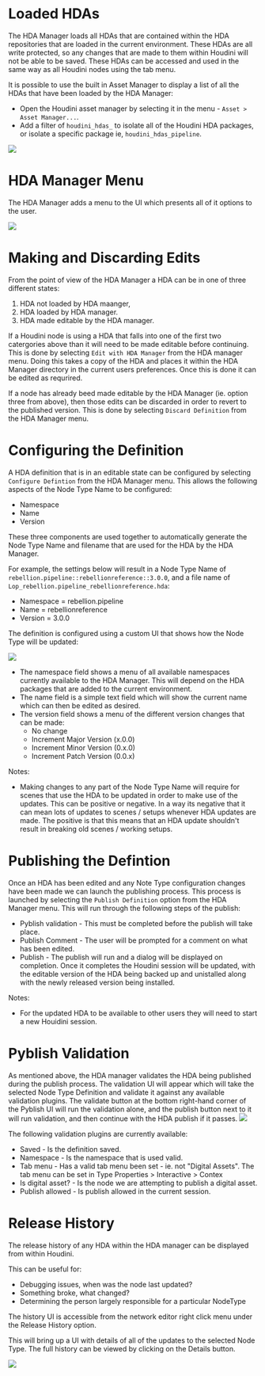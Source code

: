 # Loaded HDAs
The HDA Manager loads all HDAs that are contained within the HDA repositories that are loaded in the current environment. These HDAs are all write protected, so any changes that are made to them within Houdini will not be able to be saved.  These HDAs can be accessed and used in the same way as all Houdini nodes using the tab menu.

It is possible to use the built in Asset Manager to display a list of all the HDAs that have been loaded by the HDA Manager:
- Open the Houdini asset manager by selecting it in the menu - `Asset > Asset Manager...`.
- Add a filter of `houdini_hdas_` to isolate all of the Houdini HDA packages, or isolate a specific package ie, `houdini_hdas_pipeline`.

![](images/assetmanager.png)

# HDA Manager Menu
The HDA Manager adds a menu to the UI which presents all of it options to the user.

![](images/hdamanagermenu.png)

# Making and Discarding Edits
From the point of view of the HDA Manager a HDA can be in one of three different states:
1. HDA not loaded by HDA maanger,
1. HDA loaded by HDA manager.
1. HDA made editable by the HDA manager.

If a Houdini node is using a HDA that falls into one of the first two catergories above than it will need to be made editable before continuing. This is done by selecting `Edit with HDA Manager` from the HDA manager menu. Doing this takes a copy of the HDA and places it within the HDA Manager directory in the current users preferences. Once this is done it can be edited as requrired.

If a node has already beed made editable by the HDA Manager (ie. option three from above), then those edits can be discarded in order to revert to the published version. This is done by selecting `Discard Definition` from the HDA Manager menu.

# Configuring the Definition
A HDA definition that is in an editable state can be configured by selecting `Configure Defintion` from the HDA Manager menu. This allows the following aspects of the Node Type Name to be configured:
- Namespace
- Name
- Version

These three components are used together to automatically generate the Node Type Name and filename that are used for the HDA by the HDA Manager.

For example, the settings below will result in a Node Type Name of `rebellion.pipeline::rebellionreference::3.0.0`, and a file name of `Lop_rebellion.pipeline_rebellionreference.hda`:
- Namespace = rebellion.pipeline
- Name = rebellionreference
- Version = 3.0.0

The definition is configured using a custom UI that shows how the Node Type will be updated:

![](images/configuremenu.png)
- The namespace field shows a menu of all available namespaces currently available to the HDA Manager. This will depend on the HDA packages that are added to the current environment.
- The name field is a simple text field which will show the current name which can then be edited as desired.
- The version field shows a menu of the different version changes that can be made:
  - No change
  - Increment Major Version (x.0.0)
  - Increment Minor Version (0.x.0)
  - Increment Patch Version (0.0.x)

Notes:
- Making changes to any part of the Node Type Name will require for scenes that use the HDA to be updated in order to make use of the updates. This can be positive or negative. In a way its negative that it can mean lots of updates to scenes / setups whenever HDA updates are made. The positive is that this means that an HDA update shouldn't result in breaking old scenes / working setups.

# Publishing the Defintion
Once an HDA has been edited and any Note Type configuration changes have been made we can launch the publishing process. This process is launched by selecting the `Publish Definition` option from the HDA Manager menu. This will run through the following steps of the publish:

- Pyblish validation - This must be completed before the publish will take place.
- Publish Comment - The user will be prompted for a comment on what has been edited.
- Publish - The publish will run and a dialog will be displayed on completion. Once it completes the Houdini session will be updated, with the editable version of the HDA being backed up and unistalled along with the newly released version being installed.

Notes:
- For the updated HDA to be available to other users they will need to start a new Houidini session.

# Pyblish Validation
As mentioned above, the HDA manager validates the HDA being published during the publish process. The validation UI will appear which will take the selected Node Type Definition and validate it against any available validation plugins.  The validate button at the bottom right-hand corner of the Pyblish UI will run the validation alone, and the publish button next to it will run validation, and then continue with the HDA publish if it passes. 
![](images/pyblish.png)

The following validation plugins are currently available:
- Saved - Is the definition saved.
- Namespace - Is the namespace that is used valid.
- Tab menu - Has a valid tab menu been set - ie. not "Digital Assets". The tab menu can be set in Type Properties > Interactive > Contex
- Is digital asset? - Is the node we are attempting to publish a digital asset.
- Publish allowed - Is publish allowed in the current session.

# Release History
The release history of any HDA within the HDA manager can be displayed from within Houdini.

This can be useful for:
- Debugging issues, when was the node last updated?
- Something broke, what changed?
- Determining the person largely responsible for a particular NodeType

The history UI is accessible from the network editor right click menu under the Release History option.

This will bring up a UI with details of all of the updates to the selected Node Type. The full history can be viewed by clicking on the Details button.

![](images/releasehistory.png)